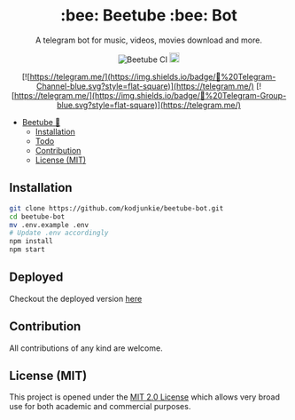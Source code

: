 <h1 align="center">:bee: Beetube :bee: Bot</h1>

<div align="center">

A telegram bot for music, videos, movies download and more.

![Beetube CI](https://github.com/kodjunkie/beetube-bot/workflows/Beetube%20CI/badge.svg) <a href="https://opensource.org/licenses/MIT"><img src="https://img.shields.io/badge/License-MIT-yellow.svg" alt="License: MIT" height="18"></a>

[![https://telegram.me/](https://img.shields.io/badge/💬%20Telegram-Channel-blue.svg?style=flat-square)](https://telegram.me/)
[![https://telegram.me/](https://img.shields.io/badge/💬%20Telegram-Group-blue.svg?style=flat-square)](https://telegram.me/)

</div>

- [Beetube :bee:](#beetube)
  - [Installation](#installation)
  - [Todo](#todo)
  - [Contribution](#contribution)
  - [License (MIT)](#license-mit)

## Installation

```bash
git clone https://github.com/kodjunkie/beetube-bot.git
cd beetube-bot
mv .env.example .env
# Update .env accordingly
npm install
npm start
```

## Deployed

Checkout the deployed version [here](https://t.me/Beetube_bot)

## Contribution

All contributions of any kind are welcome.

## License (MIT)

This project is opened under the [MIT 2.0 License](https://github.com/kodjunkie/beetube-bot/blob/master/LICENSE) which allows very broad use for both academic and commercial purposes.

